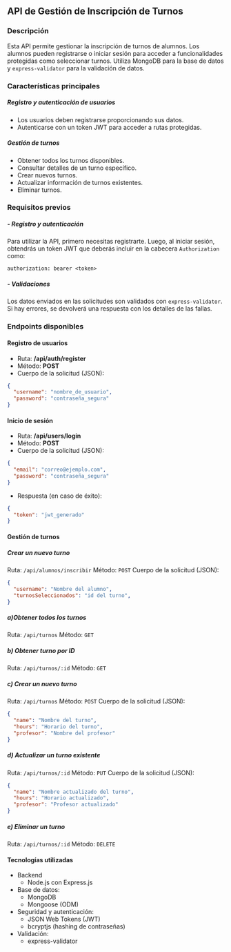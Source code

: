## API de Gestión de Inscripción de Turnos
### Descripción
Esta API permite gestionar la inscripción de turnos de alumnos. Los alumnos pueden registrarse o iniciar sesión para acceder a funcionalidades protegidas como seleccionar turnos. Utiliza MongoDB para la base de datos y `express-validator` para la validación de datos.

### Características principales
##### Registro y autenticación de usuarios

- Los usuarios deben registrarse proporcionando sus datos.
- Autenticarse con un token JWT para acceder a rutas protegidas.

##### Gestión de turnos
- Obtener todos los turnos disponibles.
- Consultar detalles de un turno específico.
- Crear nuevos turnos.
- Actualizar información de turnos existentes.
- Eliminar turnos.

### Requisitos previos
##### - Registro y autenticación
Para utilizar la API, primero necesitas registrarte. Luego, al iniciar sesión, obtendrás un token JWT que deberás incluir en la cabecera `Authorization` como:

`authorization: bearer <token>`

##### - Validaciones
Los datos enviados en las solicitudes son validados con `express-validator`. Si hay errores, se devolverá una respuesta con los detalles de las fallas.

### Endpoints disponibles
#### Registro de usuarios
- Ruta: **/api/auth/register**
- Método: **POST**
- Cuerpo de la solicitud (JSON):

```json
{
  "username": "nombre_de_usuario",
  "password": "contraseña_segura"
}
```
#### Inicio de sesión
- Ruta: **/api/users/login**
- Método: **POST**
- Cuerpo de la solicitud (JSON):

```json
{
  "email": "correo@ejemplo.com",
  "password": "contraseña_segura"
}
```
- Respuesta (en caso de éxito):

```json
{
  "token": "jwt_generado"
}
```
#### Gestión de turnos
##### Crear un nuevo turno

Ruta: `/api/alumnos/inscribir`
Método: `POST`
Cuerpo de la solicitud (JSON):

```json
{
  "username": "Nombre del alumno",
  "turnosSeleccionados": "id del turno",
}
```
##### a)Obtener todos los turnos

Ruta: `/api/turnos`
Método: `GET`
##### b) Obtener turno por ID

Ruta: `/api/turnos/:id`
Método: `GET`
##### c) Crear un nuevo turno

Ruta: `/api/turnos`
Método: `POST`
Cuerpo de la solicitud (JSON):

```json
{
  "name": "Nombre del turno",
  "hours": "Horario del turno",
  "profesor": "Nombre del profesor"
}
```
##### d) Actualizar un turno existente

Ruta: `/api/turnos/:id`
Método: `PUT`
Cuerpo de la solicitud (JSON):

```json
{
  "name": "Nombre actualizado del turno",
  "hours": "Horario actualizado",
  "profesor": "Profesor actualizado"
}
```
##### e) Eliminar un turno

Ruta: `/api/turnos/:id`
Método: `DELETE`

#### Tecnologías utilizadas
- Backend
	- Node.js con Express.js
- Base de datos:
	- MongoDB
	- Mongoose (ODM)
- Seguridad y autenticación:
	- JSON Web Tokens (JWT)
	- bcryptjs (hashing de contraseñas)
- Validación:
	- express-validator
